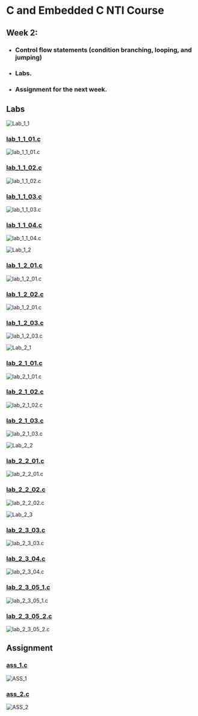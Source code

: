 # C and Embedded C NTI Course 

## Week 2:
- ### Control flow statements (condition branching, looping, and jumping)
- ### Labs.
- ### Assignment for the next week.

## Labs
![Lab_1_1](./Week_2_Labs_ASS/Lab_1_1.jpg)

### [lab_1_1_01.c](./lab_1_1_01.c)

![lab_1_1_01.c](./lab_1_1_01.jpg)

### [lab_1_1_02.c](./lab_1_1_02.c)
![lab_1_1_02.c](./lab_1_1_02.jpg)

### [lab_1_1_03.c](./lab_1_1_03.c)
![lab_1_1_03.c](./lab_1_1_03.jpg)

### [lab_1_1_04.c](./lab_1_1_04.c)
![lab_1_1_04.c](./lab_1_1_04.jpg)

![Lab_1_2](./Week_2_Labs_ASS/Lab_1_2.jpg)

### [lab_1_2_01.c](./lab_1_2_01.c)
![lab_1_2_01.c](./lab_1_2_01.jpg)

### [lab_1_2_02.c](./lab_1_2_02.c)
![lab_1_2_01.c](./lab_1_2_01.jpg)

### [lab_1_2_03.c](./lab_1_2_03.c)
![lab_1_2_03.c](./lab_1_2_03.jpg)

![Lab_2_1](./Week_2_Labs_ASS/Lab_2_1.jpg)

### [lab_2_1_01.c](./lab_2_1_01.c)
![lab_2_1_01.c](./lab_2_1_01.jpg)

### [lab_2_1_02.c](./lab_2_1_02.c)
![lab_2_1_02.c](./lab_2_1_02.jpg)

### [lab_2_1_03.c](./lab_2_1_03.c)
![lab_2_1_03.c](./lab_2_1_03.jpg)

![Lab_2_2](./Week_2_Labs_ASS/Lab_2_2.jpg)

### [lab_2_2_01.c](./lab_2_2_01.c)
![lab_2_2_01.c](./lab_2_2_01.jpg)

### [lab_2_2_02.c](./lab_2_2_02.c)
![lab_2_2_02.c](./lab_2_2_02.jpg)

![Lab_2_3](./Week_2_Labs_ASS/Lab_2_3.jpg)

### [lab_2_3_03.c](./lab_2_3_03.c)
![lab_2_3_03.c](./lab_2_3_03.jpg)

### [lab_2_3_04.c](./lab_2_3_04.c)
![lab_2_3_04.c](./lab_2_3_04.jpg)

### [lab_2_3_05_1.c](./lab_2_3_05_1.c)
![lab_2_3_05_1.c](./lab_2_3_05_1.jpg)

### [lab_2_3_05_2.c](./lab_2_3_05_2.c)
![lab_2_3_05_2.c](./lab_2_3_05_2.jpg)


## Assignment
### [ass_1.c](./ass_1.c)
![ASS_1](./Week_2_Labs_ASS/ASS_1.jpg)

### [ass_2.c](./ass_2.c)
![ASS_2](./Week_2_Labs_ASS/ASS_2.jpg)
